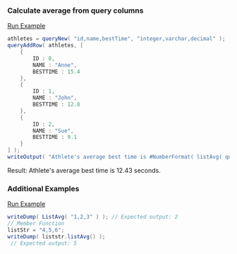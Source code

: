 ### Calculate average from query columns



<a href="https://try.boxlang.io/?code=eJxlkE1Lw0AQhs%2FJrxjSgwksS1IU%2FMBDtBUqmoLtTTxskyFZyO7qfqSI%2BN%2BdpiLB3oZ35pmZ9xW%2B69Gjg1v4CGg%2FK9ynkMiGaaGQ7dD5rVSYMNK0xxYtG4StO2FZg7VUok8gu4lHtGyaF0O0%2BF3J4DWOvuIoWi3gGnJGVVU%2BL6lOSq1pJwl3y812uxrF4oKfx9E3mzDFlHk0nT5h5vzyHzOfMptwcuaKF0TEb4e391Z6XAf%2FHjyZLo9%2FnzkQA1rRIhzsgyf%2FIB3MqqB2aB%2BMVYLGe%2Bl8ObTpMbZ70welF8KLqf%2FkLz%2FIuDdPhKQZZNTIeZ6TOAOHtdGN42OMPw6cbts%3D" target="_blank">Run Example</a>

```java
athletes = queryNew( "id,name,bestTime", "integer,varchar,decimal" );
queryAddRow( athletes, [
	{
		ID : 0,
		NAME : "Anne",
		BESTTIME : 15.4
	},
	{
		ID : 1,
		NAME : "John",
		BESTTIME : 12.8
	},
	{
		ID : 2,
		NAME : "Sue",
		BESTTIME : 9.1
	}
] );
writeOutput( "Athlete's average best time is #NumberFormat( listAvg( queryColumnData( athletes, "bestTime" ).toList() ), "0.00" )# seconds." );

```

Result: Athlete's average best time is 12.43 seconds.

### Additional Examples

<a href="https://try.boxlang.io/?code=eJwrL8osSXUpzS3QUPDJLC5xLEvXUFAy1DHSMVZS0FTQtFbQ11dwrShITS5JTVHILy0pKC2xUjDiAor6puYmpRYpuJXmJZdk5udx5QC1B5cUKdgqKJnomOqYKVlzlSMMB8kWlxTp5UAtAZnNhdVwUy4ANGItuQ%3D%3D" target="_blank">Run Example</a>

```java
writeDump( ListAvg( "1,2,3" ) ); // Expected output: 2
// Member Function
listStr = "4,5,6";
writeDump( liststr.listAvg() );
 // Expected output: 5

```


